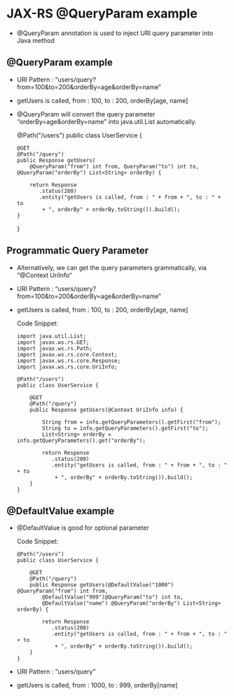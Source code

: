 # JAX-RS @QueryParam example

-	@QueryParam annotation is used to inject URI query parameter into Java method


## @QueryParam example

-	URI Pattern : “users/query?from=100&to=200&orderBy=age&orderBy=name”
-	getUsers is called, from : 100, to : 200, orderBy[age, name]
-	@QueryParam will convert the query parameter “orderBy=age&orderBy=name” into java.util.List automatically.

	@Path("/users")
	public class UserService {

		@GET
		@Path("/query")
		public Response getUsers(
			@QueryParam("from") int from, QueryParam("to") int to,	@QueryParam("orderBy") List<String> orderBy) {

			return Response
			   .status(200)
			   .entity("getUsers is called, from : " + from + ", to : " + to
				+ ", orderBy" + orderBy.toString()).build();
		}
	}
	

## 	 Programmatic Query Parameter

-	Alternatively, we can get the query parameters grammatically, via “@Context UriInfo“
-	URI Pattern : “users/query?from=100&to=200&orderBy=age&orderBy=name”
-	getUsers is called, from : 100, to : 200, orderBy[age, name]

	Code Snippet:

		import java.util.List;
		import javax.ws.rs.GET;
		import javax.ws.rs.Path;
		import javax.ws.rs.core.Context;
		import javax.ws.rs.core.Response;
		import javax.ws.rs.core.UriInfo;
	
		@Path("/users")
		public class UserService {
				
			@GET
			@Path("/query")
			public Response getUsers(@Context UriInfo info) {

				String from = info.getQueryParameters().getFirst("from");
				String to = info.getQueryParameters().getFirst("to");
				List<String> orderBy = info.getQueryParameters().get("orderBy");
				
				return Response
				   .status(200)
				   .entity("getUsers is called, from : " + from + ", to : " + to
					+ ", orderBy" + orderBy.toString()).build();
			}
		}
		
## 	@DefaultValue example

-	@DefaultValue is good for optional parameter

	Code Snippet:
	
		@Path("/users")
		public class UserService {

			@GET
			@Path("/query")
			public Response getUsers(@DefaultValue("1000") @QueryParam("from") int from,
				@DefaultValue("999")@QueryParam("to") int to,
				@DefaultValue("name") @QueryParam("orderBy") List<String> orderBy) {

				return Response
				   .status(200)
				   .entity("getUsers is called, from : " + from + ", to : " + to
					+ ", orderBy" + orderBy.toString()).build();
			}
		}
		
-	URI Pattern : “users/query”
-	getUsers is called, from : 1000, to : 999, orderBy[name]


